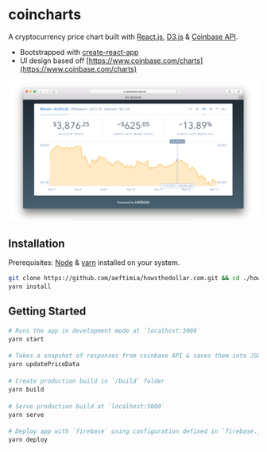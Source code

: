 # coincharts

A cryptocurrency price chart built with [React.js](https://facebook.github.io/react/), [D3.js](https://d3js.org/) & [Coinbase API](https://developers.coinbase.com/api/v2).

- Bootstrapped with [create-react-app](https://github.com/facebookincubator/create-react-app)
- UI design based off [https://www.coinbase.com/charts](https://www.coinbase.com/charts)

<p align="center">
  <img src="./readme/screenshot.png">
</p>

## Installation

Prerequisites: [Node](https://nodejs.org/en/download/) & [yarn](https://docs.yarnjs.com/getting-started/installing-node) installed on your system.

``` bash
git clone https://github.com/aeftimia/howsthedollar.com.git && cd ./howsthedollar.com
yarn install
```

## Getting Started

``` bash
# Runs the app in development mode at `localhost:3000`
yarn start

# Takes a snapshot of responses from coinbase API & saves them into JSON files in `public/priceData` (for offline development)
yarn updatePriceData

# Create production build in `/build` folder
yarn build

# Serve production build at `localhost:5000`
yarn serve

# Deploy app with `firebase` using configuration defined in `firebase.json`
yarn deploy
```
